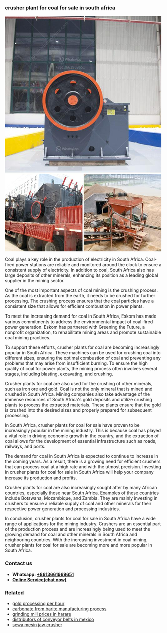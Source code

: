 <h3>crusher plant for coal for sale in south africa</h3><img src='1706768064.jpg' alt=''><p>Coal plays a key role in the production of electricity in South Africa. Coal-fired power stations are reliable and monitored around the clock to ensure a consistent supply of electricity. In addition to coal, South Africa also has large deposits of other minerals, enhancing its position as a leading global supplier in the mining sector.</p><p>One of the most important aspects of coal mining is the crushing process. As the coal is extracted from the earth, it needs to be crushed for further processing. The crushing process ensures that the coal particles have a consistent size that allows for efficient combustion in power plants.</p><p>To meet the increasing demand for coal in South Africa, Eskom has made various commitments to address the environmental impact of coal-fired power generation. Eskom has partnered with Greening the Future, a nonprofit organization, to rehabilitate mining areas and promote sustainable coal mining practices.</p><p>To support these efforts, crusher plants for coal are becoming increasingly popular in South Africa. These machines can be used for crushing coal into different sizes, ensuring the optimal combustion of coal and preventing any problems that may arise from insufficient burning. To ensure the high quality of coal for power plants, the mining process often involves several stages, including blasting, excavating, and crushing.</p><p>Crusher plants for coal are also used for the crushing of other minerals, such as iron ore and gold. Coal is not the only mineral that is mined and crushed in South Africa. Mining companies also take advantage of the immense resources of South Africa's gold deposits and utilize crushing plants to process the extracted materials. These plants ensure that the gold is crushed into the desired sizes and properly prepared for subsequent processing.</p><p>In South Africa, crusher plants for coal for sale have proven to be increasingly popular in the mining industry. This is because coal has played a vital role in driving economic growth in the country, and the extraction of coal allows for the development of essential infrastructure such as roads, railways, and ports.</p><p>The demand for coal in South Africa is expected to continue to increase in the coming years. As a result, there is a growing need for efficient crushers that can process coal at a high rate and with the utmost precision. Investing in crusher plants for coal for sale in South Africa will help your company increase its production and profits.</p><p>Crusher plants for coal are also increasingly sought after by many African countries, especially those near South Africa. Examples of these countries include Botswana, Mozambique, and Zambia. They are mainly investing in crushers to ensure a reliable supply of coal and other minerals for their respective power generation and processing industries.</p><p>In conclusion, crusher plants for coal for sale in South Africa have a wide range of applications for the mining industry. Crushers are an essential part of the production process and are increasingly being used to meet the growing demand for coal and other minerals in South Africa and neighboring countries. With the increasing investment in coal mining, crusher plants for coal for sale are becoming more and more popular in South Africa.</p><h3>Contact us</h3><ul><li><strong>Whatsapp:&nbsp;<a href="https://wa.me/8613661969651">+8613661969651</a></strong></li><li><a href="https://swt.shibang-china.com/?git&amp;zhl&amp;crusher plant for coal for sale in south africa"><strong>Online Service(chat now)</strong></a></li></ul><h3>Related</h3><ul><li><a href='gold processing per hour.md'>gold processing per hour</a></li><li><a href='carbonate from barite manufacturing process.md'>carbonate from barite manufacturing process</a></li><li><a href='grinding mill prices in harare.md'>grinding mill prices in harare</a></li><li><a href='distributors of conveyor belts in mexico.md'>distributors of conveyor belts in mexico</a></li><li><a href='sewa mesin jaw crusher.md'>sewa mesin jaw crusher</a></li></ul>
